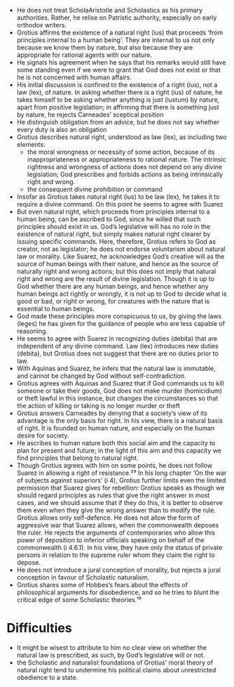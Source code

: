 - He does not treat ScholaAristotle and Scholastics as his primary authorities. Rather, he relise on Patristic authority, especially on early orthodox writers.
- Grotius affirms the existence of a natural right (ius) that proceeds ‘from principles internal to a human being’. They are internal to us not only because we know them by nature, but also because they are appropriate for rational agents with our nature.
- He signals his agreement when he says that his remarks would still have some standing even if we were to grant that God does not exist or that he is not concerned with human affairs.
- His initial discussion is confined to the existence of a right (ius), not a law (lex), of nature. In asking whether there is a right (ius) of nature, he takes himself to be asking whether anything is just (iustum) by nature, apart from positive legislation; in affirming that there is something just by nature, he rejects Carneades’ sceptical position
- He distinguish obligation from an advice, but he does not say whether every duty is also an obligation
- Grotius describes natural right, understood as law (lex), as including two elements: 
    - the moral wrongness or necessity of some action, because of its inappropriateness or appropriateness to rational nature. The intrinsic rightness and wrongness of actions does not depend on any divine legislation; God prescribes and forbids actions as being intrinsically right and wrong. 
    - the consequent divine prohibition or command
- Insofar as Grotius takes natural right (ius) to be law (lex), he takes it to require a divine command. On this point he seems to agree with Suarez
- But even natural right, which proceeds from principles internal to a human being, can be ascribed to God, since he willed that such principles should exist in us. God’s legislative will has no role in the existence of natural right, but simply makes natural right clearer by issuing specific commands. Here, therefore, Grotius refers to God as creator, not as legislator; he does not endorse voluntarism about natural law or morality. Like Suarez, he acknowledges God’s creative will as the source of human beings with their nature, and hence as the source of naturally right and wrong actions; but this does not imply that natural right and wrong are the result of divine legislation. Though it is up to God whether there are any human beings, and hence whether any human beings act rightly or wrongly, it is not up to God to decide what is good or bad, or right or wrong, for creatures with the nature that is essential to human beings. 
- God made these principles more conspicuous to us, by giving the laws (leges) he has given for the guidance of people who are less capable of reasoning.
- He seems to agree with Suarez in recognizing duties (debita) that are independent of any divine command. Law (lex) introduces new duties (debita), but Grotius does not suggest that there are no duties prior to law.
- With Aquinas and Suarez, he infers that the natural law is immutable, and cannot be changed by God without self-contradiction.
- Grotius agrees with Aquinas and Suarez that if God commands us to kill someone or take their goods, God does not make murder (homicidium) or theft lawful in this instance, but changes the circumstances so that the action of killing or taking is no longer murder or theft
- Grotius answers Carneades by denying that a society’s view of its advantage is the only basis for right. In his view, there is a natural basis of right. It is founded on human nature, and especially on the human desire for society.
- He ascribes to human nature both this social aim and the capacity to plan for present and future; in the light of this aim and this capacity we find principles that belong to natural right.
- Though Grotius agrees with him on some points, he does not follow Suarez in allowing a right of resistance.²⁹ In his long chapter ‘On the war of subjects against superiors’ (i 4), Grotius further limits even the limited permission that Suarez gives for rebellion: Grotius speaks as though we should regard principles as rules that give the right answer in most cases, and we should assume that if they do this, it is better to observe them even when they give the wrong answer than to modify the rule. Grotius allows only self-defence. He does not allow the form of aggressive war that Suarez allows, when the commonwealth deposes the ruler. He rejects the arguments of contemporaries who allow this power of deposition to inferior officials speaking on behalf of the commonwealth (i 4.6.1). In his view, they have only the status of private persons in relation to the supreme ruler whom they claim the right to depose. 
- He does not introduce a jural conception of morality, but rejects a jural conception in favour of Scholastic naturalism.
- Grotius shares some of Hobbes’s fears about the effects of philosophical arguments for disobedience, and so he tries to blunt the critical edge of some Scholastic theories.¹⁰










#                  Difficulties

- It might be wisest to attribute to him no clear view on whether the natural law is prescribed, as such, by God’s legislative will or not.
- the Scholastic and naturalist foundations of Grotius' moral theory of natural right tend to undermine his political claims about unrestricted obedience to a state.